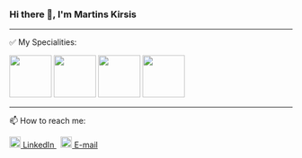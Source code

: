 ### Hi there 👋, I'm Martins Kirsis

---

✅ My Specialities:<p/>
<img src="https://cdn.iconscout.com/icon/free/png-256/java-60-1174953.png" height=75 />
<img src="https://spring.io/images/projects/spring-edf462fec682b9d48cf628eaf9e19521.svg" height=75/>
<img src="https://cdn.pixabay.com/photo/2017/08/05/11/16/logo-2582748_1280.png" height=75/>
<img src="https://res.cloudinary.com/nitishk72/image/upload/v1586796259/nstack_in/courses/flutter/flutter-banner.png" height=75/>


---
📫 How to reach me:
<p>
  <a href="https://www.linkedin.com/in/martins-kirsis/" rel="nofollow noreferrer">
    <img src="https://i.stack.imgur.com/gVE0j.png" height=20 alt="linkedin"> LinkedIn 
  </a> &nbsp; 
 
  <a href="mailto:martins.kirsis@gmail.com" rel="nofollow noreferrer">
    <img src="https://cdn-icons-png.flaticon.com/512/552/552486.png" height=20 alt="gmail"> E-mail
  </a>
 
</p>

<!--
**MartinCherry/MartinCherry** is a ✨ _special_ ✨ repository because its `README.md` (this file) appears on your GitHub profile.

Here are some ideas to get you started:

- 🔭 I’m currently working on ...
- 🌱 I’m currently learning ...
- 👯 I’m looking to collaborate on ...
- 🤔 I’m looking for help with ...
- 💬 Ask me about ...
- 📫 How to reach me: ...
- 😄 Pronouns: ...
- ⚡ Fun fact: ...
-->
